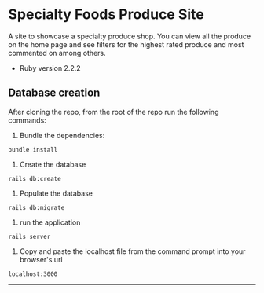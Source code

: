 # Specialty Foods Produce Site
A site to showcase a specialty produce shop. You can view all the produce on the home page and see filters for the highest rated produce and most commented on among others.

* Ruby version 2.2.2

## Database creation
After cloning the repo, from the root of the repo run the following commands:
1. Bundle the dependencies:
```
bundle install
```
1. Create the database
```
rails db:create
```
1. Populate the database
```
rails db:migrate
```
1. run the application
```
rails server
```
1. Copy and paste the localhost file from the command prompt into your browser's url
```
localhost:3000
```
<hr />
